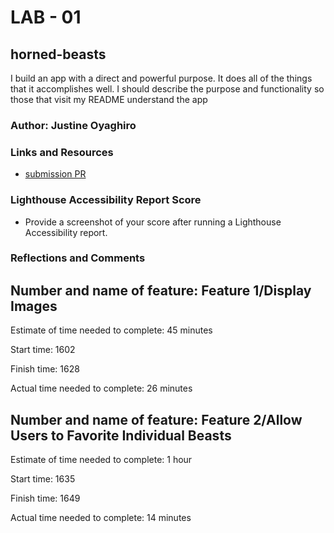 # LAB - 01

## horned-beasts

I build an app with a direct and powerful purpose. It does all of the things that it accomplishes well. I should describe the purpose and functionality so those that visit my README understand the app

### Author: Justine Oyaghiro

### Links and Resources

* [submission PR](https://github.com/joyagh/horned-beasts/pull/1)


### Lighthouse Accessibility Report Score

* Provide a screenshot of your score after running a Lighthouse Accessibility report.

### Reflections and Comments

## Number and name of feature: Feature 1/Display Images

Estimate of time needed to complete: 45 minutes

Start time: 1602

Finish time: 1628

Actual time needed to complete: 26 minutes

## Number and name of feature: Feature 2/Allow Users to Favorite Individual Beasts

Estimate of time needed to complete: 1 hour

Start time: 1635

Finish time: 1649

Actual time needed to complete: 14 minutes